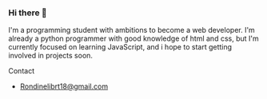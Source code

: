 ### Hi there 👋

I'm a programming student with ambitions to become a web developer.
I'm already a python programmer with good knowledge of html and css, but I'm currently focused on learning JavaScript, and i hope to start getting involved in projects soon.

Contact
  - Rondinelibrt18@gmail.com
